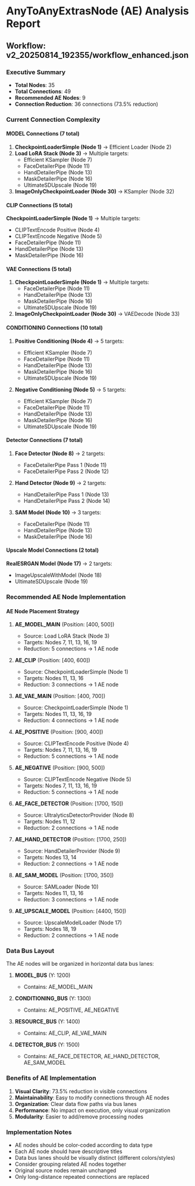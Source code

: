 # AnyToAnyExtrasNode (AE) Analysis Report
## Workflow: v2_20250814_192355/workflow_enhanced.json

### Executive Summary
- **Total Nodes**: 35
- **Total Connections**: 49
- **Recommended AE Nodes**: 9
- **Connection Reduction**: 36 connections (73.5% reduction)

### Current Connection Complexity

#### MODEL Connections (7 total)
1. **CheckpointLoaderSimple (Node 1)** → Efficient Loader (Node 2)
2. **Load LoRA Stack (Node 3)** → Multiple targets:
   - Efficient KSampler (Node 7)
   - FaceDetailerPipe (Node 11)
   - HandDetailerPipe (Node 13)
   - MaskDetailerPipe (Node 16)
   - UltimateSDUpscale (Node 19)
3. **ImageOnlyCheckpointLoader (Node 30)** → KSampler (Node 32)

#### CLIP Connections (5 total)
**CheckpointLoaderSimple (Node 1)** → Multiple targets:
- CLIPTextEncode Positive (Node 4)
- CLIPTextEncode Negative (Node 5)
- FaceDetailerPipe (Node 11)
- HandDetailerPipe (Node 13)
- MaskDetailerPipe (Node 16)

#### VAE Connections (5 total)
1. **CheckpointLoaderSimple (Node 1)** → Multiple targets:
   - FaceDetailerPipe (Node 11)
   - HandDetailerPipe (Node 13)
   - MaskDetailerPipe (Node 16)
   - UltimateSDUpscale (Node 19)
2. **ImageOnlyCheckpointLoader (Node 30)** → VAEDecode (Node 33)

#### CONDITIONING Connections (10 total)
1. **Positive Conditioning (Node 4)** → 5 targets:
   - Efficient KSampler (Node 7)
   - FaceDetailerPipe (Node 11)
   - HandDetailerPipe (Node 13)
   - MaskDetailerPipe (Node 16)
   - UltimateSDUpscale (Node 19)

2. **Negative Conditioning (Node 5)** → 5 targets:
   - Efficient KSampler (Node 7)
   - FaceDetailerPipe (Node 11)
   - HandDetailerPipe (Node 13)
   - MaskDetailerPipe (Node 16)
   - UltimateSDUpscale (Node 19)

#### Detector Connections (7 total)
1. **Face Detector (Node 8)** → 2 targets:
   - FaceDetailerPipe Pass 1 (Node 11)
   - FaceDetailerPipe Pass 2 (Node 12)

2. **Hand Detector (Node 9)** → 2 targets:
   - HandDetailerPipe Pass 1 (Node 13)
   - HandDetailerPipe Pass 2 (Node 14)

3. **SAM Model (Node 10)** → 3 targets:
   - FaceDetailerPipe (Node 11)
   - HandDetailerPipe (Node 13)
   - MaskDetailerPipe (Node 16)

#### Upscale Model Connections (2 total)
**RealESRGAN Model (Node 17)** → 2 targets:
- ImageUpscaleWithModel (Node 18)
- UltimateSDUpscale (Node 19)

### Recommended AE Node Implementation

#### AE Node Placement Strategy

1. **AE_MODEL_MAIN** (Position: [400, 500])
   - Source: Load LoRA Stack (Node 3)
   - Targets: Nodes 7, 11, 13, 16, 19
   - Reduction: 5 connections → 1 AE node

2. **AE_CLIP** (Position: [400, 600])
   - Source: CheckpointLoaderSimple (Node 1)
   - Targets: Nodes 11, 13, 16
   - Reduction: 3 connections → 1 AE node

3. **AE_VAE_MAIN** (Position: [400, 700])
   - Source: CheckpointLoaderSimple (Node 1)
   - Targets: Nodes 11, 13, 16, 19
   - Reduction: 4 connections → 1 AE node

4. **AE_POSITIVE** (Position: [900, 400])
   - Source: CLIPTextEncode Positive (Node 4)
   - Targets: Nodes 7, 11, 13, 16, 19
   - Reduction: 5 connections → 1 AE node

5. **AE_NEGATIVE** (Position: [900, 500])
   - Source: CLIPTextEncode Negative (Node 5)
   - Targets: Nodes 7, 11, 13, 16, 19
   - Reduction: 5 connections → 1 AE node

6. **AE_FACE_DETECTOR** (Position: [1700, 150])
   - Source: UltralyticsDetectorProvider (Node 8)
   - Targets: Nodes 11, 12
   - Reduction: 2 connections → 1 AE node

7. **AE_HAND_DETECTOR** (Position: [1700, 250])
   - Source: HandDetailerProvider (Node 9)
   - Targets: Nodes 13, 14
   - Reduction: 2 connections → 1 AE node

8. **AE_SAM_MODEL** (Position: [1700, 350])
   - Source: SAMLoader (Node 10)
   - Targets: Nodes 11, 13, 16
   - Reduction: 3 connections → 1 AE node

9. **AE_UPSCALE_MODEL** (Position: [4400, 150])
   - Source: UpscaleModelLoader (Node 17)
   - Targets: Nodes 18, 19
   - Reduction: 2 connections → 1 AE node

### Data Bus Layout

The AE nodes will be organized in horizontal data bus lanes:

1. **MODEL_BUS** (Y: 1200)
   - Contains: AE_MODEL_MAIN

2. **CONDITIONING_BUS** (Y: 1300)
   - Contains: AE_POSITIVE, AE_NEGATIVE

3. **RESOURCE_BUS** (Y: 1400)
   - Contains: AE_CLIP, AE_VAE_MAIN

4. **DETECTOR_BUS** (Y: 1500)
   - Contains: AE_FACE_DETECTOR, AE_HAND_DETECTOR, AE_SAM_MODEL

### Benefits of AE Implementation

1. **Visual Clarity**: 73.5% reduction in visible connections
2. **Maintainability**: Easy to modify connections through AE nodes
3. **Organization**: Clear data flow paths via bus lanes
4. **Performance**: No impact on execution, only visual organization
5. **Modularity**: Easier to add/remove processing nodes

### Implementation Notes

- AE nodes should be color-coded according to data type
- Each AE node should have descriptive titles
- Data bus lanes should be visually distinct (different colors/styles)
- Consider grouping related AE nodes together
- Original source nodes remain unchanged
- Only long-distance repeated connections are replaced